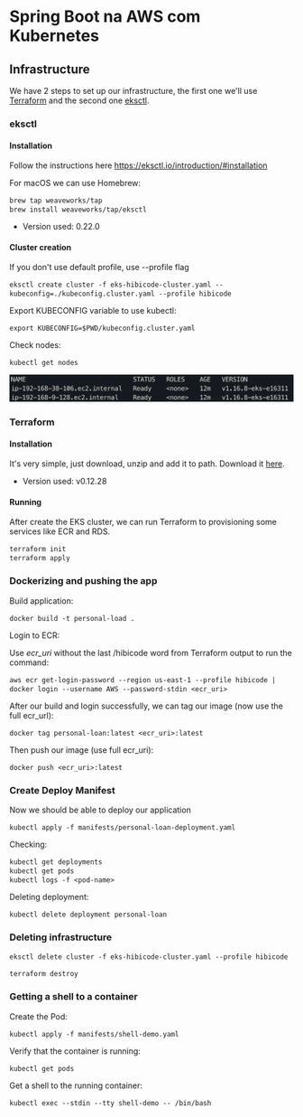 # Spring Boot na AWS com Kubernetes

## Infrastructure

We have 2 steps to set up our infrastructure, the first one we'll use [Terraform](https://www.terraform.io/) and 
the second one [eksctl](https://eksctl.io/).

### eksctl

#### Installation

Follow the instructions here https://eksctl.io/introduction/#installation

For macOS we can use Homebrew:

````
brew tap weaveworks/tap
brew install weaveworks/tap/eksctl
````

- Version used: 0.22.0

#### Cluster creation

If you don't use default profile, use --profile flag

````
eksctl create cluster -f eks-hibicode-cluster.yaml --kubeconfig=./kubeconfig.cluster.yaml --profile hibicode
````

Export KUBECONFIG variable to use kubectl:

````
export KUBECONFIG=$PWD/kubeconfig.cluster.yaml
````

Check nodes:

````
kubectl get nodes
````

![kubectl get nodes](./media/get-nodes.png)

### Terraform

#### Installation

It's very simple, just download, unzip and add it to path. Download it [here](https://www.terraform.io/downloads.html).

- Version used: v0.12.28

#### Running

After create the EKS cluster, we can run Terraform to provisioning some services like ECR and RDS.

````
terraform init
terraform apply
````

### Dockerizing and pushing the app

Build application:

````
docker build -t personal-load .
````

Login to ECR:

Use _ecr_uri_ without the last /hibicode word from Terraform output to run the command:

````
aws ecr get-login-password --region us-east-1 --profile hibicode | docker login --username AWS --password-stdin <ecr_uri>
````

After our build and login successfully, we can tag our image (now use the full ecr_url):

````
docker tag personal-loan:latest <ecr_uri>:latest
````

Then push our image (use full ecr_uri):

````
docker push <ecr_uri>:latest
````

### Create Deploy Manifest

Now we should be able to deploy our application

````
kubectl apply -f manifests/personal-loan-deployment.yaml
````

Checking:

````
kubectl get deployments
kubectl get pods
kubectl logs -f <pod-name>
````

Deleting deployment:

````
kubectl delete deployment personal-loan
````

### Deleting infrastructure

````
eksctl delete cluster -f eks-hibicode-cluster.yaml --profile hibicode
````

````
terraform destroy
````

### Getting a shell to a container

Create the Pod:

````
kubectl apply -f manifests/shell-demo.yaml
````

Verify that the container is running:

````
kubectl get pods
````

Get a shell to the running container:

````
kubectl exec --stdin --tty shell-demo -- /bin/bash
````




